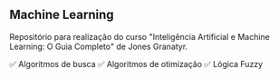 ## Machine Learning
Repositório para realização do curso "Inteligência Artificial e Machine Learning: O Guia Completo" de Jones Granatyr.

✅ Algoritmos de busca
✅ Algoritmos de otimização
✅ Lógica Fuzzy
